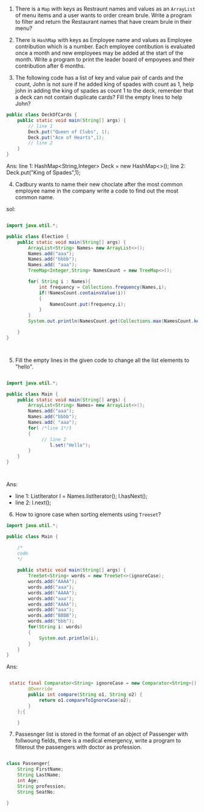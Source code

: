 1. There is a `Map` with keys as Restraunt names and values as an `ArrayList` of menu items and a user wants to order cream brule. Write a program to filter and return the Restaurant names that have cream brule in their menu?

2. There is `HashMap` with keys as Employee name and values as Employee contribution which is a number. Each employee contibution is evaluated once a month and new employees may be added at the start of the month. Write a program to print the leader board of empoyees and their contribution after 6 months.

3. The following code has a list of key and value pair of cards and the count, John is not sure if he added king of spades with count as 1, help john in adding the king of spades as count 1 to the deck, remenber that a deck can not contain duplicate cards? Fill the empty lines to help John?

``` java
public class DeckOfCards {
    public static void main(String[] args) {
        // line 1
        Deck.put("Queen of Clubs", 1);
        Deck.put("Ace of Hearts",1);
        // line 2
    }
}

```

Ans: line 1: HashMap<String,Integer> Deck = new HashMap<>();
     line 2: Deck.put("King of Spades",1);

4. Cadbury wants to name their new choclate after the most common employee name in the company write a code to find out the most common name.

sol:

``` java

import java.util.*;

public class Election {
    public static void main(String[] args) {
        ArrayList<String> Names= new ArrayList<>();
        Names.add("aaa");
        Names.add("bbbb");
        Names.add( "aaa");
        TreeMap<Integer,String> NamesCount = new TreeMap<>();

        for( String i : Names){
            int frequency = Collections.frequency(Names,i);
            if(!NamesCount.containsValue(i))
            {
                NamesCount.put(frequency,i);
            }
        }
        System.out.println(NamesCount.get(Collections.max(NamesCount.keySet())));

    }
}




```

5. Fill the empty lines in the given code to change all the list elements to "hello".

``` java

import java.util.*;

public class Main {
    public static void main(String[] args) {
        ArrayList<String> Names= new ArrayList<>();
        Names.add("aaa");
        Names.add("bbbb");
        Names.add( "aaa");
        for( /*line 1*/)
        {
             // line 2   
                l.set("Hello");
        }
    }
}




```

Ans: 

- line 1: ListIterator<String> l = Names.listIterator(); l.hasNext(); 
- line 2: l.next(); 

6. How to ignore case when sorting elements using `Treeset`?



``` java
import java.util.*;

public class Main {

    /*
    code 
    */
   
    public static void main(String[] args) {
        TreeSet<String> words = new TreeSet<>(ignoreCase);
        words.add("AAAA");
        words.add("aaa");
        words.add("AAAA");
        words.add("aaa");
        words.add("AAAA");
        words.add("aaa");
        words.add("BBBB");
        words.add("bbb");
        for(String i: words)
        {
            System.out.println(i);
        }
    }
}

``` 
Ans: 

``` java

 static final Comparator<String> ignoreCase = new Comparator<String>() {
        @Override
        public int compare(String o1, String o2) {
            return o1.compareToIgnoreCase(o2);
        }
    };{

    }

``` 
    
7. Passesnger list is stored in the format of an object of Passenger with follwoung fields, there is a medical emergency, write a program to filterout the passengers with doctor as profession.

``` java

class Passenger{
    String FirstName;
    String LastName;
    int Age;
    String profession;
    String SeatNo;

}

```




  

